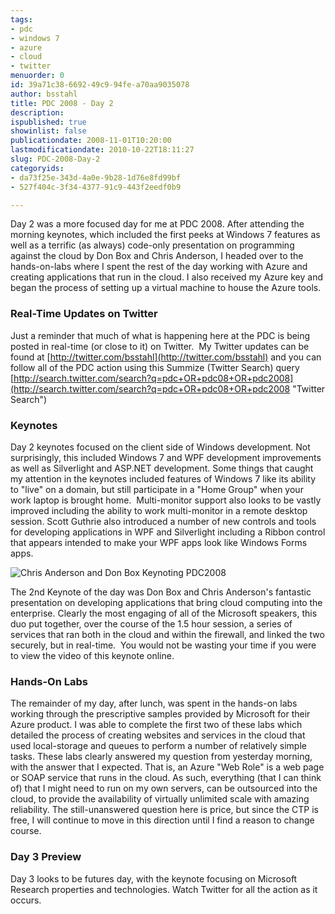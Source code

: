 ```yaml
---
tags:
- pdc
- windows 7
- azure
- cloud
- twitter
menuorder: 0
id: 39a71c38-6692-49c9-94fe-a70aa9035078
author: bsstahl
title: PDC 2008 - Day 2
description: 
ispublished: true
showinlist: false
publicationdate: 2008-11-01T10:20:00
lastmodificationdate: 2010-10-22T18:11:27
slug: PDC-2008-Day-2
categoryids:
- da73f25e-343d-4a0e-9b28-1d76e8fd99bf
- 527f404c-3f34-4377-91c9-443f2eedf0b9

---
```


Day 2 was a more focused day for me at PDC 2008. After attending the morning keynotes, which included the first peeks at Windows 7 features as well as a terrific (as always) code-only presentation on programming against the cloud by Don Box and Chris Anderson, I headed over to the hands-on-labs where I spent the rest of the day working with Azure and creating applications that run in the cloud. I also received my Azure key and began the process of setting up a virtual machine to house the Azure tools.

### Real-Time Updates on Twitter

Just a reminder that much of what is happening here at the PDC is being posted in real-time (or close to it) on Twitter.  My Twitter updates can be found at [http://twitter.com/bsstahl](http://twitter.com/bsstahl) and you can follow all of the PDC action using this Summize (Twitter Search) query [http://search.twitter.com/search?q=pdc+OR+pdc08+OR+pdc2008](http://search.twitter.com/search?q=pdc+OR+pdc08+OR+pdc2008 "Twitter Search")

### Keynotes

Day 2 keynotes focused on the client side of Windows development. Not surprisingly, this included Windows 7 and WPF development improvements as well as Silverlight and ASP.NET development. Some things that caught my attention in the keynotes included features of Windows 7 like its ability to "live" on a domain, but still participate in a "Home Group" when your work laptop is brought home.  Multi-monitor support also looks to be vastly improved including the ability to work multi-monitor in a remote desktop session. Scott Guthrie also introduced a number of new controls and tools for developing applications in WPF and Silverlight including a Ribbon control that appears intended to make your WPF apps look like Windows Forms apps.

![Chris Anderson and Don Box Keynoting PDC2008](http://farm4.static.flickr.com/3141/2984522640_4474ab254e.jpg)

The 2nd Keynote of the day was Don Box and Chris Anderson's fantastic presentation on developing applications that bring cloud computing into the enterprise. Clearly the most engaging of all of the Microsoft speakers, this duo put together, over the course of the 1.5 hour session, a series of services that ran both in the cloud and within the firewall, and linked the two securely, but in real-time.  You would not be wasting your time if you were to view the video of this keynote online.

### Hands-On Labs

The remainder of my day, after lunch, was spent in the hands-on labs working through the prescriptive samples provided by Microsoft for their Azure product. I was able to complete the first two of these labs which detailed the process of creating websites and services in the cloud that used local-storage and queues to perform a number of relatively simple tasks. These labs clearly answered my question from yesterday morning, with the answer that I expected. That is, an Azure "Web Role" is a web page or SOAP service that runs in the cloud. As such, everything (that I can think of) that I might need to run on my own servers, can be outsourced into the cloud, to provide the availability of virtually unlimited scale with amazing reliability. The still-unanswered question here is price, but since the CTP is free, I will continue to move in this direction until I find a reason to change course.

### Day 3 Preview

Day 3 looks to be futures day, with the keynote focusing on Microsoft Research properties and technologies. Watch Twitter for all the action as it occurs.

